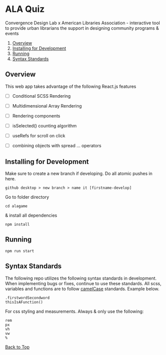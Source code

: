 # ALA Quiz

Convergence Design Lab x American Libraries Association - interactive tool to provide urban librarians the support in designing community programs & events

1. [Overview](#overview)
1. [Installing for Development](#installing)
1. [Running](#running)
1. [Syntax Standards](#syntax-standards)


## Overview
This web app takes advantage of the following React.js features

- [ ] Conditional SCSS Rendering
- [ ] Multidimensional Array Rendering
- [ ] Rendering components
- [ ] isSelected() counting algorithm
- [ ] useRefs for scroll on click
- [ ] combining objects with spread ... operators


## Installing for Development

Make sure to create a new branch if developing. Do all atomic pushes in here.
```
github desktop > new branch > name it [firstname-develop]
```
Go to folder directory
```
cd alagame
```
& install all dependencies
```
npm install
```

## Running

```
npm run start
```

## Syntax Standards

The following repo utilizes the following syntax standards in development. When implementing bugs or fixes, continue to use these standards. All scss, variables and functions are to follow [camelCase](https://medium.com/better-programming/string-case-styles-camel-pascal-snake-and-kebab-case-981407998841) standards. Example below.
```
.firstwordSecondword
thisIsAFunction()
```
For css styling and measurements. Always & only use the following:
```
rem
px
vh
vw
%
```


[Back to Top](#ala-quiz)
